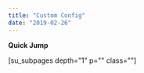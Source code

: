 ```yaml
---
title: "Custom Config"
date: "2019-02-26"
---
```


**Quick Jump**

\[su\_subpages depth="1" p="" class=""\]

